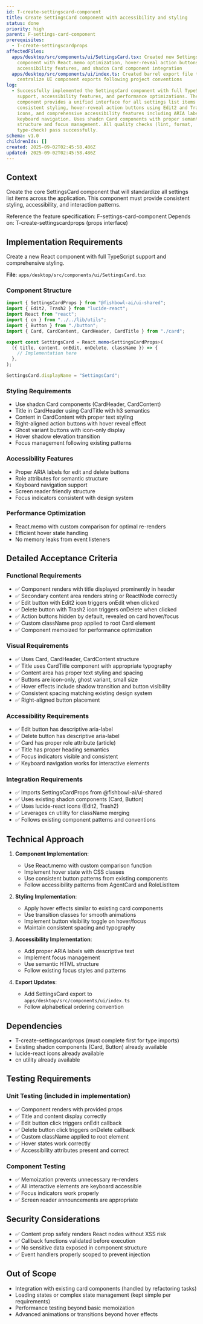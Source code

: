 ```yaml
---
id: T-create-settingscard-component
title: Create SettingsCard component with accessibility and styling
status: done
priority: high
parent: F-settings-card-component
prerequisites:
  - T-create-settingscardprops
affectedFiles:
  apps/desktop/src/components/ui/SettingsCard.tsx: Created new SettingsCard
    component with React.memo optimization, hover-reveal action buttons,
    accessibility features, and shadcn Card component integration
  apps/desktop/src/components/ui/index.ts: Created barrel export file to
    centralize UI component exports following project conventions
log:
  - Successfully implemented the SettingsCard component with full TypeScript
    support, accessibility features, and performance optimizations. The
    component provides a unified interface for all settings list items with
    consistent styling, hover-reveal action buttons using Edit2 and Trash2
    icons, and comprehensive accessibility features including ARIA labels and
    keyboard navigation. Uses shadcn Card components with proper semantic
    structure and focus management. All quality checks (lint, format,
    type-check) pass successfully.
schema: v1.0
childrenIds: []
created: 2025-09-02T02:45:58.486Z
updated: 2025-09-02T02:45:58.486Z
---
```


## Context

Create the core SettingsCard component that will standardize all settings list items across the application. This component must provide consistent styling, accessibility, and interaction patterns.

Reference the feature specification: F-settings-card-component
Depends on: T-create-settingscardprops (props interface)

## Implementation Requirements

Create a new React component with full TypeScript support and comprehensive styling.

**File**: `apps/desktop/src/components/ui/SettingsCard.tsx`

### Component Structure

```typescript
import { SettingsCardProps } from "@fishbowl-ai/ui-shared";
import { Edit2, Trash2 } from "lucide-react";
import React from "react";
import { cn } from "../../lib/utils";
import { Button } from "./button";
import { Card, CardContent, CardHeader, CardTitle } from "./card";

export const SettingsCard = React.memo<SettingsCardProps>(
  ({ title, content, onEdit, onDelete, className }) => {
    // Implementation here
  },
);

SettingsCard.displayName = "SettingsCard";
```

### Styling Requirements

- Use shadcn Card components (CardHeader, CardContent)
- Title in CardHeader using CardTitle with h3 semantics
- Content in CardContent with proper text styling
- Right-aligned action buttons with hover reveal effect
- Ghost variant buttons with icon-only display
- Hover shadow elevation transition
- Focus management following existing patterns

### Accessibility Features

- Proper ARIA labels for edit and delete buttons
- Role attributes for semantic structure
- Keyboard navigation support
- Screen reader friendly structure
- Focus indicators consistent with design system

### Performance Optimization

- React.memo with custom comparison for optimal re-renders
- Efficient hover state handling
- No memory leaks from event listeners

## Detailed Acceptance Criteria

### Functional Requirements

- ✅ Component renders with title displayed prominently in header
- ✅ Secondary content area renders string or ReactNode correctly
- ✅ Edit button with Edit2 icon triggers onEdit when clicked
- ✅ Delete button with Trash2 icon triggers onDelete when clicked
- ✅ Action buttons hidden by default, revealed on card hover/focus
- ✅ Custom className prop applied to root Card element
- ✅ Component memoized for performance optimization

### Visual Requirements

- ✅ Uses Card, CardHeader, CardContent structure
- ✅ Title uses CardTitle component with appropriate typography
- ✅ Content area has proper text styling and spacing
- ✅ Buttons are icon-only, ghost variant, small size
- ✅ Hover effects include shadow transition and button visibility
- ✅ Consistent spacing matching existing design system
- ✅ Right-aligned button placement

### Accessibility Requirements

- ✅ Edit button has descriptive aria-label
- ✅ Delete button has descriptive aria-label
- ✅ Card has proper role attribute (article)
- ✅ Title has proper heading semantics
- ✅ Focus indicators visible and consistent
- ✅ Keyboard navigation works for interactive elements

### Integration Requirements

- ✅ Imports SettingsCardProps from @fishbowl-ai/ui-shared
- ✅ Uses existing shadcn components (Card, Button)
- ✅ Uses lucide-react icons (Edit2, Trash2)
- ✅ Leverages cn utility for className merging
- ✅ Follows existing component patterns and conventions

## Technical Approach

1. **Component Implementation**:
   - Use React.memo with custom comparison function
   - Implement hover state with CSS classes
   - Use consistent button patterns from existing components
   - Follow accessibility patterns from AgentCard and RoleListItem

2. **Styling Implementation**:
   - Apply hover effects similar to existing card components
   - Use transition classes for smooth animations
   - Implement button visibility toggle on hover/focus
   - Maintain consistent spacing and typography

3. **Accessibility Implementation**:
   - Add proper ARIA labels with descriptive text
   - Implement focus management
   - Use semantic HTML structure
   - Follow existing focus styles and patterns

4. **Export Updates**:
   - Add SettingsCard export to `apps/desktop/src/components/ui/index.ts`
   - Follow alphabetical ordering convention

## Dependencies

- T-create-settingscardprops (must complete first for type imports)
- Existing shadcn components (Card, Button) already available
- lucide-react icons already available
- cn utility already available

## Testing Requirements

### Unit Testing (included in implementation)

- ✅ Component renders with provided props
- ✅ Title and content display correctly
- ✅ Edit button click triggers onEdit callback
- ✅ Delete button click triggers onDelete callback
- ✅ Custom className applied to root element
- ✅ Hover states work correctly
- ✅ Accessibility attributes present and correct

### Component Testing

- ✅ Memoization prevents unnecessary re-renders
- ✅ All interactive elements are keyboard accessible
- ✅ Focus indicators work properly
- ✅ Screen reader announcements are appropriate

## Security Considerations

- ✅ Content prop safely renders React nodes without XSS risk
- ✅ Callback functions validated before execution
- ✅ No sensitive data exposed in component structure
- ✅ Event handlers properly scoped to prevent injection

## Out of Scope

- Integration with existing card components (handled by refactoring tasks)
- Loading states or complex state management (kept simple per requirements)
- Performance testing beyond basic memoization
- Advanced animations or transitions beyond hover effects
